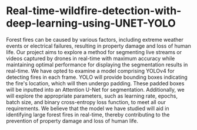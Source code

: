 # Real-time-wildfire-detection-with-deep-learning-using-UNET-YOLO
Forest fires can be caused by various factors, including extreme weather events or electrical failures, resulting in property damage and loss of human life. Our project aims to explore a method for segmenting live streams or videos captured by drones in real-time with maximum accuracy while maintaining optimal performance for displaying the segmentation results in real-time. We have opted to examine a model comprising YOLOv4 for detecting fires in each frame. YOLO will provide bounding boxes indicating the fire's location, which will then undergo padding. These padded boxes will be inputted into an Attention U-Net for segmentation. Additionally, we will explore the appropriate parameters, such as learning rate, epochs, batch size, and binary cross-entropy loss function, to meet all our requirements. We believe that the model we have studied will aid in identifying large forest fires in real-time, thereby contributing to the prevention of property damage and loss of human life.
